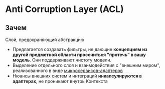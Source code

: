# Anti Corruption Layer (ACL)

## Зачем

Слой, предохраняющий абстракцию

- Предлагается создавать фильтры, не дающие __концепциям из другой предметной области просочиться "протечь" в вашу модель__. Они поддерживают чистоту модели.
- Выделение отдельного слоя и взаимодействия с "внешним миром", реализованного в виде [микросервисов-адаптеров](https://github.com/Byndyusoft/aact/blob/main/ADRs/Anti-corruption%20Layer.md)
- Нюансы внешних систем и интеграций __инкапсулируются в адаптерах__, не проникают внутрь Контекста
